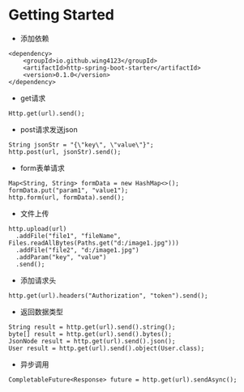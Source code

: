 # Getting Started

* 添加依赖
```
<dependency>
    <groupId>io.github.wing4123</groupId>
    <artifactId>http-spring-boot-starter</artifactId>
    <version>0.1.0</version>
</dependency>
```
* get请求
```
Http.get(url).send();
```
* post请求发送json
```
String jsonStr = "{\"key\", \"value\"}";
http.post(url, jsonStr).send();
```
* form表单请求
```
Map<String, String> formData = new HashMap<>();
formData.put("param1", "value1");
http.form(url, formData).send();
```
* 文件上传
```
http.upload(url)
  .addFile("file1", "fileName", Files.readAllBytes(Paths.get("d:/image1.jpg")))
  .addFile("file2", "d:/image1.jpg")
  .addParam("key", "value")
  .send();
```
* 添加请求头
```
http.get(url).headers("Authorization", "token").send();
```
* 返回数据类型
```
String result = http.get(url).send().string();
byte[] result = http.get(url).send().bytes();
JsonNode result = http.get(url).send().json();
User result = http.get(url).send().object(User.class);
```
* 异步调用
```
CompletableFuture<Response> future = http.get(url).sendAsync();
```
